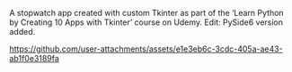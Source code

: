 A stopwatch app created with custom Tkinter as part of the ‘Learn Python by Creating 10 Apps with Tkinter’ course on Udemy.
Edit: PySide6 version added.

https://github.com/user-attachments/assets/e1e3eb6c-3cdc-405a-ae43-ab1f0e3189fa

